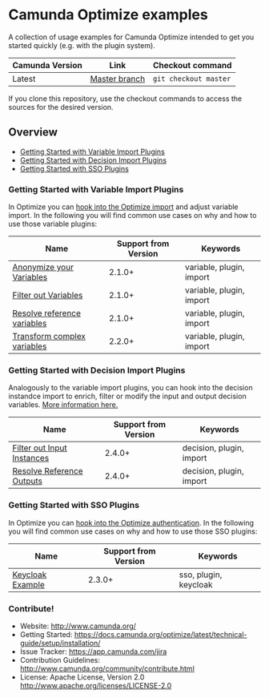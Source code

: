 Camunda Optimize examples
====================

A collection of usage examples for Camunda Optimize intended to get you started quickly (e.g. with the plugin system).


| Camunda Version  | Link                                                                     | Checkout command      |
| -----------------|--------------------------------------------------------------------------|-----------------------|
| Latest           | [Master branch](https://github.com/camunda/camunda-optimize-examples)    | `git checkout master` |

If you clone this repository, use the checkout commands to access the sources for the desired version.

## Overview

* [Getting Started with Variable Import Plugins](#getting-started-with-variable-import-plugins)
* [Getting Started with Decision Import Plugins](#getting-started-with-decision-import-plugins)
* [Getting Started with SSO Plugins](#getting-started-with-sso-plugins)

### Getting Started with Variable Import Plugins

In Optimize you can [hook into the Optimize import](https://docs.camunda.org/optimize/latest/technical-guide/plugins/variable-import/)
and adjust variable import. In the following you will find common use cases on why and how to use
those variable plugins:

| Name                                                                                                   | Support from Version | Keywords                |
| -------------------------------------------------------------------------------------------------------|----------------------|-------------------------|
| [Anonymize your Variables](variable-import-plugin/anonymize-variables)                                 | 2.1.0+               | variable, plugin, import|
| [Filter out Variables](variable-import-plugin/filter-out-variables)                                    | 2.1.0+               | variable, plugin, import|
| [Resolve reference variables](variable-import-plugin/resolve-reference-variables)                      | 2.1.0+               | variable, plugin, import|
| [Transform complex variables](variable-import-plugin/transform-complex-variables)                      | 2.2.0+               | variable, plugin, import|

### Getting Started with Decision Import Plugins

Analogously to the variable import plugins, you can hook into the decision instandce import to enrich, filter or modify the input and output decision variables. [More information here.](https://docs.camunda.org/optimize/latest/technical-guide/plugins/decision-import/)

| Name                                                                                                   | Support from Version | Keywords                |
| -------------------------------------------------------------------------------------------------------|----------------------|-------------------------|
| [Filter out Input Instances](decision-import-plugin/filter-decision-inputs)                                 | 2.4.0+               | decision, plugin, import|
| [Resolve Reference Outputs](decision-import-plugin/resolve-reference-outputs)                                    | 2.4.0+               | decision, plugin, import|

### Getting Started with SSO Plugins

In Optimize you can [hook into the Optimize authentication](https://docs.camunda.org/optimize/latest/technical-guide/plugins/single-sign-on/). In the following you will find common use cases on why and how to use
those SSO plugins:

| Name                                                                                                   | Support from Version | Keywords                |
| -------------------------------------------------------------------------------------------------------|----------------------|-------------------------|
| [Keycloak Example](sso-plugin/optimize-sso-keycloak)                                 | 2.3.0+               | sso, plugin, keycloak|



### Contribute!

  * Website: http://www.camunda.org/
  * Getting Started: https://docs.camunda.org/optimize/latest/technical-guide/setup/installation/
  * Issue Tracker: https://app.camunda.com/jira
  * Contribution Guidelines: http://www.camunda.org/community/contribute.html
  * License: Apache License, Version 2.0  http://www.apache.org/licenses/LICENSE-2.0
